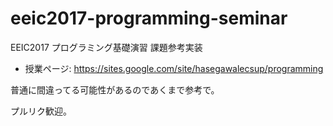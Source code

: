 # eeic2017-programming-seminar

EEIC2017 プログラミング基礎演習 課題参考実装

* 授業ページ: https://sites.google.com/site/hasegawalecsup/programming

普通に間違ってる可能性があるのであくまで参考で。

プルリク歓迎。 
